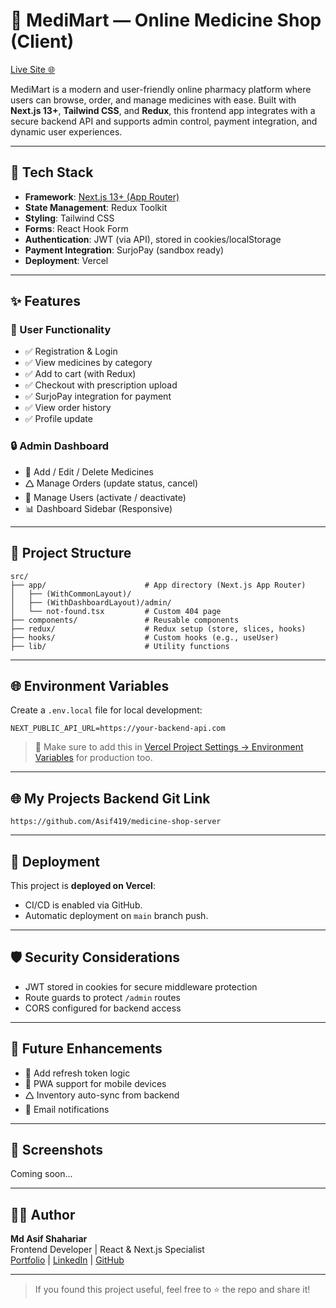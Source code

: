 # 🏥 MediMart — Online Medicine Shop (Client)

[Live Site 🌐](https://medicine-shop-client.vercel.app)

MediMart is a modern and user-friendly online pharmacy platform where users can browse, order, and manage medicines with ease. Built with **Next.js 13+**, **Tailwind CSS**, and **Redux**, this frontend app integrates with a secure backend API and supports admin control, payment integration, and dynamic user experiences.

---

## 🔧 Tech Stack

- **Framework**: [Next.js 13+ (App Router)](https://nextjs.org/)
- **State Management**: Redux Toolkit
- **Styling**: Tailwind CSS
- **Forms**: React Hook Form
- **Authentication**: JWT (via API), stored in cookies/localStorage
- **Payment Integration**: SurjoPay (sandbox ready)
- **Deployment**: Vercel

---

## ✨ Features

### 👥 User Functionality

- ✅ Registration & Login
- ✅ View medicines by category
- ✅ Add to cart (with Redux)
- ✅ Checkout with prescription upload
- ✅ SurjoPay integration for payment
- ✅ View order history
- ✅ Profile update

### 🔒 Admin Dashboard

- 🔧 Add / Edit / Delete Medicines
- 🛆 Manage Orders (update status, cancel)
- 👤 Manage Users (activate / deactivate)
- 📊 Dashboard Sidebar (Responsive)

---

## 📁 Project Structure

```
src/
├── app/                      # App directory (Next.js App Router)
│   ├── (WithCommonLayout)/
│   ├── (WithDashboardLayout)/admin/
│   └── not-found.tsx         # Custom 404 page
├── components/               # Reusable components
├── redux/                    # Redux setup (store, slices, hooks)
├── hooks/                    # Custom hooks (e.g., useUser)
├── lib/                      # Utility functions
```

---

## 🌐 Environment Variables

Create a `.env.local` file for local development:

```env
NEXT_PUBLIC_API_URL=https://your-backend-api.com
```

> 🔐 Make sure to add this in [Vercel Project Settings → Environment Variables](https://vercel.com/docs/projects/environment-variables) for production too.

---

## 🌐 My Projects Backend Git Link

```env
https://github.com/Asif419/medicine-shop-server
```

---

## 🚀 Deployment

This project is **deployed on Vercel**:
- CI/CD is enabled via GitHub.
- Automatic deployment on `main` branch push.

---

## 🛡️ Security Considerations

- JWT stored in cookies for secure middleware protection
- Route guards to protect `/admin` routes
- CORS configured for backend access

---

## 🧰 Future Enhancements

- 🔐 Add refresh token logic
- 📱 PWA support for mobile devices
- 🛆 Inventory auto-sync from backend
- 📧 Email notifications

---

## 📸 Screenshots

Coming soon...

---

## 👨‍💻 Author

**Md Asif Shahariar**  
Frontend Developer | React & Next.js Specialist  
[Portfolio](#) | [LinkedIn](https://www.linkedin.com/) | [GitHub](https://github.com/)

---

> If you found this project useful, feel free to ⭐️ the repo and share it!

